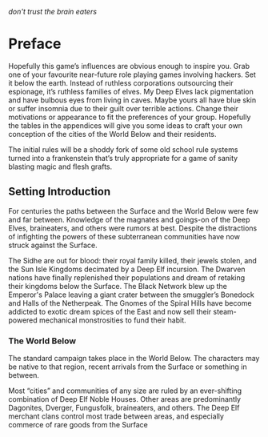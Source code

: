 _don't trust the brain eaters_

# Preface

Hopefully this game’s influences are obvious enough to inspire you. Grab one of your favourite near-future role playing games involving hackers.  Set it below the earth.  Instead of ruthless corporations outsourcing their espionage, it’s ruthless families of elves.  My Deep Elves lack pigmentation and have bulbous eyes from living in caves.  Maybe yours all have blue skin or suffer insomnia due to their guilt over terrible actions.  Change their motivations or appearance to fit the preferences of your group. Hopefully the tables in the appendices will give you some ideas to craft your own conception of the cities of the World Below and their residents.

The initial rules will be a shoddy fork of some old school rule systems turned into a frankenstein that’s truly appropriate for a game of sanity blasting magic and flesh grafts.

## Setting Introduction

For centuries the paths between the Surface and the World Below were few and far between.  Knowledge of the magnates and goings-on of the Deep Elves, braineaters, and others were rumors at best.  Despite the distractions of infighting the powers of these subterranean communities have now struck against the Surface.

The Sidhe are out for blood: their royal family killed, their jewels stolen, and the Sun Isle Kingdoms decimated by a Deep Elf incursion. The Dwarven nations have finally replenished their populations and dream of retaking their kingdoms below the Surface. The Black Network blew up the Emperor's Palace leaving a giant crater between the smuggler’s Bonedock and Halls of the Netherpeak. The Gnomes of the Spiral Hills have become addicted to exotic dream spices of the East and now sell their steam-powered mechanical monstrosities to fund their habit.

### The World Below

The standard campaign takes place in the World Below.  The characters may be native to that region, recent arrivals from the Surface or something in between.

Most “cities” and communities of any size are ruled by an ever-shifting combination of Deep Elf Noble Houses.  Other areas are predominantly Dagonites, Dverger, Fungusfolk, braineaters,  and others.  The Deep Elf merchant clans control most trade between areas, and especially commerce of rare goods from the Surface
